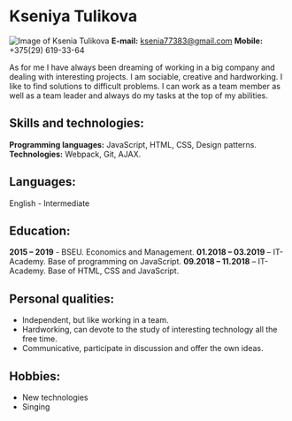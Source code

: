# Kseniya Tulikova 
![Image of Ksenia Tulikova](https://github.com/KseniyaTulikova/rsschool-cv/blob/gh-pages/avatar.png?raw=true)
**E-mail:** ksenia77383@gmail.com
**Mobile:** +375(29) 619-33-64

As for me I have always been dreaming of working in a big company and dealing with interesting projects. I am sociable, creative and hardworking. I like to find solutions to difficult problems. I can work as a team member as well as a team leader and always do my tasks at the top of my abilities.
        

## Skills and technologies:
**Programming languages:** JavaScript, HTML, CSS, Design patterns.
**Technologies:** Webpack, Git, AJAX.

## Languages:
English - Intermediate

## Education:
**2015 – 2019** - BSEU. Economics and Management.
**01.2018 – 03.2019** – IT-Academy. Base of programming on JavaScript.
**09.2018 – 11.2018** – IT-Academy. Base of HTML, CSS and JavaScript.

## Personal qualities:
- Independent, but like working in a team.
- Hardworking, can devote to the study of interesting technology all the free time.
- Communicative, participate in discussion and offer the own ideas.

## Hobbies:
- New technologies
- Singing